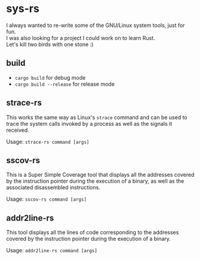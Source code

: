 # sys-rs

I always wanted to re-write some of the GNU/Linux system tools, just for fun.  
I was also looking for a project I could work on to learn Rust.  
Let's kill two birds with one stone :)  

## build

* `cargo build` for debug mode  
* `cargo build --release` for release mode  

## strace-rs

This works the same way as Linux's `strace` command and can be used to trace
the system calls invoked by a process as well as the signals it received.  

Usage: `strace-rs command [args]`  

## sscov-rs

This is a Super Simple Coverage tool that displays all the addresses covered
by the instruction pointer during the execution of a binary, as well as the
associated disassembled instructions.

Usage: `sscov-rs command [args]`  

## addr2line-rs

This tool displays all the lines of code corresponding to the addresses covered
by the instruction pointer during the execution of a binary.

Usage: `addr2line-rs command [args]`
